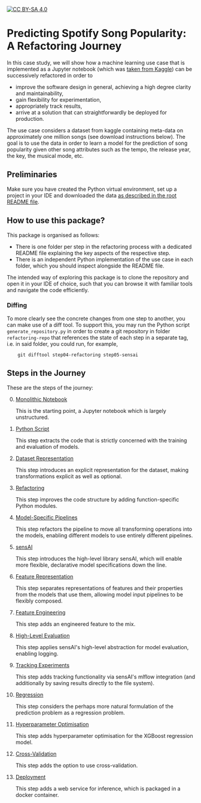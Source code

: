 
[![CC BY-SA 4.0](https://img.shields.io/badge/License-CC_BY--SA_4.0-lightgrey.svg)](https://creativecommons.org/licenses/by-sa/4.0/)

# Predicting Spotify Song Popularity: A Refactoring Journey

In this case study, we will show how a machine learning use case that is implemented
as a Jupyter notebook (which was [taken from Kaggle](https://www.kaggle.com/code/sauravpalekar/spotify-song-popularity-prediction)) can be successively refactored in order to 
 * improve the software design in general, achieving a high degree clarity and maintainability,
 * gain flexibility for experimentation,
 * appropriately track results,
 * arrive at a solution that can straightforwardly be deployed for production.

The use case considers a dataset from kaggle containing meta-data on 
approximately one million songs (see download instructions below).
The goal is to use the data in order to learn a model for the prediction of song 
popularity given other song attributes such as the tempo, the release year, 
the key, the musical mode, etc.

## Preliminaries

Make sure you have created the Python virtual environment, set up a project in your IDE and downloaded the data [as described in the root README file](../README.md#preliminaries).


## How to use this package?

This package is organised as follows:
 * There is one folder per step in the refactoring process with a dedicated README file explaining the key aspects of the respective step.
 * There is an independent Python implementation of the use case in each folder, which you should inspect alongside the README file.  

The intended way of exploring this package is to clone the repository and open it in your IDE of choice, 
such that you can browse it with familiar tools and navigate the code efficiently.

### Diffing

To more clearly see the concrete changes from one step to another, you can make use 
of a diff tool. 
To support this, you may run the Python script 
`generate_repository.py` in order to create a git repository in folder `refactoring-repo` that references 
the state of each step in a separate tag, i.e. in said folder, you could run, for example,
   
        git difftool step04-refactoring step05-sensai


## Steps in the Journey

These are the steps of the journey:

 0. [Monolithic Notebook](step00-monolithic-notebook/README.md)
   
    This is the starting point, a Jupyter notebook which is largely unstructured.  
   
 1. [Python Script](step01-python-script/README.md)

    This step extracts the code that is strictly concerned with the training and evaluation of models.

 2. [Dataset Representation](step02-dataset-representation/README.md)

    This step introduces an explicit representation for the dataset, making transformations explicit as well as optional.

 3. [Refactoring](step03-refactoring/README.md)

    This step improves the code structure by adding function-specific Python modules.

 4. [Model-Specific Pipelines](step04-model-specific-pipelines/README.md)

    This step refactors the pipeline to move all transforming operations into the models, enabling different models to use entirely different pipelines.

 5. [sensAI](step05-sensai/README.md)

    This step introduces the high-level library sensAI, which will enable more flexible, declarative model specifications down the line.

 6. [Feature Representation](step06-feature-representation/README.md)

    This step separates representations of features and their properties from the models that use them, allowing
    model input pipelines to be flexibly composed.

 7. [Feature Engineering](step07-feature-engineering/README.md)

    This step adds an engineered feature to the mix.

 8. [High-Level Evaluation](step08-high-level-evaluation/README.md)

    This step applies sensAI's high-level abstraction for model evaluation, enabling logging.

 9. [Tracking Experiments](step09-tracking-experiments/README.md)

    This step adds tracking functionality via sensAI's mlflow integration (and additionally by saving results directly to the file system).

10. [Regression](step10-regression/README.md)

    This step considers the perhaps more natural formulation of the prediction problem as a regression problem.

11. [Hyperparameter Optimisation](step12-hyperopt/README.md)

    This step adds hyperparameter optimisation for the XGBoost regression model.

12. [Cross-Validation](step11-cross-validation/README.md)

    This step adds the option to use cross-validation.

13. [Deployment](step13-deployment/README.md)

    This step adds a web service for inference, which is packaged in a docker container.

